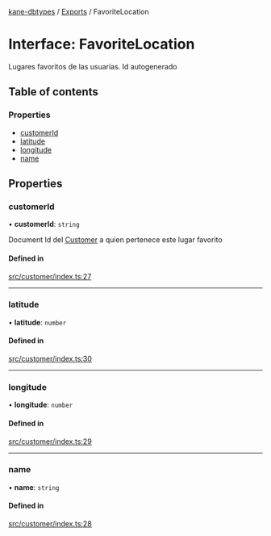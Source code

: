 [kane-dbtypes](../README.md) / [Exports](../modules.md) / FavoriteLocation

# Interface: FavoriteLocation

Lugares favoritos de las usuarias. Id autogenerado

## Table of contents

### Properties

- [customerId](FavoriteLocation.md#customerid)
- [latitude](FavoriteLocation.md#latitude)
- [longitude](FavoriteLocation.md#longitude)
- [name](FavoriteLocation.md#name)

## Properties

### customerId

• **customerId**: `string`

Document Id del [Customer](Customer.md) a quien pertenece este lugar favorito

#### Defined in

[src/customer/index.ts:27](https://github.com/gatitolabs/kane-dbtypes/blob/be3b38d/src/customer/index.ts#L27)

___

### latitude

• **latitude**: `number`

#### Defined in

[src/customer/index.ts:30](https://github.com/gatitolabs/kane-dbtypes/blob/be3b38d/src/customer/index.ts#L30)

___

### longitude

• **longitude**: `number`

#### Defined in

[src/customer/index.ts:29](https://github.com/gatitolabs/kane-dbtypes/blob/be3b38d/src/customer/index.ts#L29)

___

### name

• **name**: `string`

#### Defined in

[src/customer/index.ts:28](https://github.com/gatitolabs/kane-dbtypes/blob/be3b38d/src/customer/index.ts#L28)
